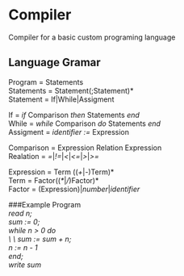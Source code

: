 # Compiler
Compiler for a basic custom programing language

## Language Gramar
Program = Statements  
Statements = Statement(;Statement)\*  
Statement = If|While|Assigment  

If = *if* Comparison *then* Statements *end*  
While = *while* Comparison *do* Statements *end*  
Assigment = *identifier :=* Expression  

Comparison = Expression Relation Expression  
Realation = *=*|*!=*|*<*|*<=*|*>*|*>=*  

Expression = Term \(\(*+*|*-*\)Term)\*  
Term = Factor\(\(*\**|*/*\)Factor\)\*  
Factor = \(Expression\)|*number*|*identifier*  

###Example Program  
*read n;  
sum := 0;  
while n > 0 do   
\ \ sum := sum + n;  
  n := n - 1  
end;  
write sum*
